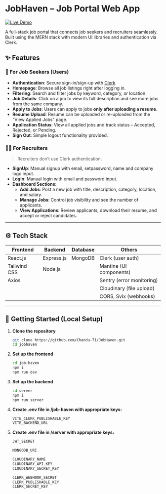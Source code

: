# JobHaven – Job Portal Web App
[![Live Demo](https://img.shields.io/badge/Live%20Site-Visit-brightgreen?style=flat&logo=vercel)](https://jobhaven-portal.vercel.app/)

A full-stack job portal that connects job seekers and recruiters seamlessly. Built using the MERN stack with modern UI libraries and authentication via Clerk.

## ✨ Features

### 👤 For Job Seekers (Users)
- **Authentication**: Secure sign-in/sign-up with [Clerk](https://clerk.dev).
- **Homepage**: Browse all job listings right after logging in.
- **Filtering**: Search and filter jobs by keyword, category, or location.
- **Job Details**: Click on a job to view its full description and see more jobs from the same company.
- **Apply to Jobs**: Users can apply to jobs **only after uploading a resume**.
- **Resume Upload**: Resume can be uploaded or re-uploaded from the "View Applied Jobs" page.
- **Application Status**: View all applied jobs and track status – Accepted, Rejected, or Pending.
- **Sign Out**: Simple logout functionality provided.

### 🧑‍💼 For Recruiters
> Recruiters don’t use Clerk authentication.

- **SignUp**: Manual signup with email, setpassword, name and company logo input.
- **Login**: Manual login with email and password input.
- **Dashboard Sections**:
  - **Add Jobs**: Post a new job with title, description, category, location, and salary.
  - **Manage Jobs**: Control job visibility and see the number of applicants.
  - **View Applications**: Review applicants, download their resume, and accept or reject candidates.

---

## ⚙️ Tech Stack

| Frontend         | Backend           | Database     | Others                     |
|------------------|-------------------|--------------|----------------------------|
| React.js         | Express.js        | MongoDB      | Clerk (user auth)         |
| Tailwind CSS     | Node.js           |              | Mantine (UI components)   |
| Axios            |                   |              | Sentry (error monitoring) |
|                  |                   |              | Cloudinary (file upload)  |
|                  |                   |              | CORS, Svix (webhooks)     |

---

## 🚀 Getting Started (Local Setup)

1. **Clone the repository**  
   ```bash
   git clone https://github.com/Chandu-71/JobHaven.git
   cd jobhaven

2. **Set up the frontend**
    ```bash
   cd job-haven
   npm i
   npm run dev

4. **Set up the backend**
   ```bash
   cd server
   npm i
   npm run server
   
5. **Create .env file in /job-haven with appropriate keys:**
    ```bash
    VITE_CLERK_PUBLISHABLE_KEY
    VITE_BACKEND_URL

6. **Create .env file in /server with appropriate keys:**
    ```bash
    JWT_SECRET
    
    MONGODB_URI
    
    CLOUDINARY_NAME
    CLOUDINARY_API_KEY
    CLOUDINARY_SECRET_KEY
    
    CLERK_WEBHOOK_SECRET
    CLERK_PUBLISHABLE_KEY
    CLERK_SECRET_KEY
